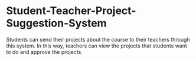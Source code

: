 # Student-Teacher-Project-Suggestion-System
Students can send their projects about the course to their teachers through this system. In this way, teachers can view the projects that students want to do and approve the projects.
